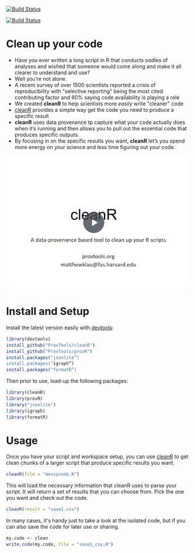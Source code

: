 [![Build Status](https://travis-ci.org/ProvTools/cleanR.svg?branch=master)](https://travis-ci.org/ProvTools/cleanR)

[![Build Status](https://travis-ci.org/ProvTools/cleanR.svg?branch=dev)](https://travis-ci.org/ProvTools/cleanR)

Clean up your code
==================

- Have you ever written a long script in R that conducts oodles of
  analyses and wished that someone would come along and make it all
  clearer to understand and use?
- Well you’re not alone. 
- A recent survey of over 1500 scientists reported a crisis of reproducibility with "selective reporting" being 
  the most cited contributing factor and 80% saying code availability is playing a role
- We created **cleanR** to help scientists more *easily* write "cleaner" code
- [cleanR](https://github.com/ProvTools/cleanR) provides a simple way get the code you need to produce a specific result
- **cleanR** uses data provenance tp capture what your code actually
  does when it’s running and then allows you to pull out the essential
  code that produces specific outputs.
- By focusing in on the specific results you want, **cleanR** let’s
  you spend more energy on your science and less time figuring out
  your code.

[![](cleanR_demo_vid.png)](cleanR_demo_small.mp4)

Install and Setup
=================

Install the latest version easily with [devtools](https://github.com/hadley/devtools):

```R
library(devtools)
install_github("ProvTools/cleanR")
install_github("ProvTools/provR")
install.packages("jsonlite”)
install.packages("igraph”)
install.packages("formatR”)
```

Then prior to use, load-up the following packages:

```R
library(cleanR)
library(provR)
library("jsonlite")
library(igraph)
library(formatR)
```

Usage
=====

Once you have your script and workspace setup, you can use
[cleanR](https://github.com/ProvTools/cleanR) to get clean chunks of a
larger script that produce specific results you want. 

```R
cleanR(file = "messycode.R")

```

This will load the necessary information that cleanR uses to parse
your script. It will return a set of results that you can choose
from. Pick the one you want and check out the code.


```R
cleanR(result = "save1.csv")
```

In many cases, it's handy just to take a look at the isolated code,
but if you can also save the code for later use or sharing.

```R
my.code <- clean
write.code(my.code, file = "save1_csv.R")

```



